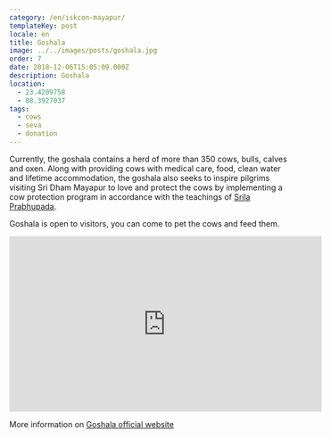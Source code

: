 ```yaml
---
category: /en/iskcon-mayapur/
templateKey: post
locale: en
title: Goshala
image: ../../images/posts/goshala.jpg
order: 7
date: 2018-12-06T15:05:09.000Z
description: Goshala
location:
  - 23.4209758
  - 88.3927037
tags:
  - cows
  - seva
  - donation
---
```


Currently, the goshala contains a herd of more than 350 cows, bulls, calves and oxen. Along with providing cows with medical care, food, clean water and lifetime accommodation, the goshala also seeks to inspire pilgrims visiting Sri Dham Mayapur to love and protect the cows by implementing a cow protection program in accordance with the teachings of [Srila Prabhupada](/en/srila-prabhupada).

Goshala is open to visitors, you can come to pet the cows and feed them.

<iframe src="https://www.facebook.com/plugins/video.php?href=https%3A%2F%2Fwww.facebook.com%2FSrimayapurgoshalaoffical%2Fvideos%2F470561123482305%2F&show_text=0&width=560&mute=0" width="560" height="315" style="border:none;overflow:hidden" scrolling="no" frameborder="0" allowTransparency="true" allowFullScreen="true"></iframe>

More information on [Goshala official website](https://srimayapurgoshala.com)

<tbd locale="en" url="mailto:haribol@mayapur.live"></tbd>
